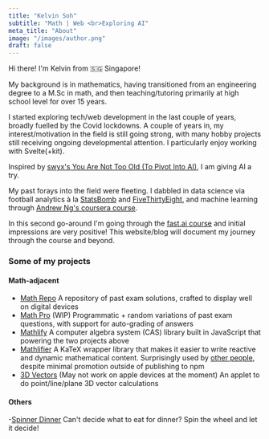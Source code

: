 ```yaml
---
title: "Kelvin Soh"
subtitle: "Math | Web <br>Exploring AI"
meta_title: "About"
image: "/images/author.png"
draft: false
---
```


Hi there! I'm Kelvin from 🇸🇬 Singapore!

My background is in mathematics, having transitioned from an engineering
degree to a M.Sc in math, and then teaching/tutoring primarily at high school level for over 15 years.

I started exploring tech/web development in the last couple of years, broadly fuelled by the Covid lockdowns.
A couple of years in, my interest/motivation in the field is still going strong, with many hobby projects
still receiving ongoing developmental attention. I particularly enjoy working with Svelte(+kit).

Inspired by [swyx's You Are Not Too Old (To Pivot Into AI)](https://www.latent.space/p/not-old), I am giving
AI a try.

My past forays into the field were fleeting. I dabbled in data science via
football analytics à la [StatsBomb](https://statsbomb.com/) and
[FiveThirtyEight](https://projects.fivethirtyeight.com/soccer-predictions/premier-league/), and machine
learning through [Andrew Ng's coursera course](https://www.coursera.org/specializations/deep-learning).

In this second go-around I'm going through the [fast.ai course](https://course.fast.ai/) and initial impressions are very positive!
This website/blog will document my journey through the course and beyond.

### Some of my projects

#### Math-adjacent

- [Math Repo](https://math-repo.vercel.app/) A repository of past exam solutions, crafted to display well on digital devices
- [Math Pro](https://math-pro.vercel.app/) (WIP) Programmatic + random variations of past exam questions, with support for auto-grading of answers
- [Mathlify](https://github.com/kelvinsjk/mathlify/tree/main/packages/mathlify) A computer algebra system (CAS) library built in JavaScript that powering the two projects above
- [Mathlifier](https://www.npmjs.com/package/mathlifier) A KaTeX wrapper library that makes it easier to write reactive and dynamic mathematical content. Surprisingly used by
  [other people](https://www.reddit.com/r/sveltejs/comments/1078jsx/using_latex_math_in_sveltekit_mdsvex/), despite minimal promotion outside of publishing to npm
- [3D Vectors](https://3d-vectors.vercel.app/) (May not work on apple devices at the moment) An applet to do point/line/plane 3D vector calculations

#### Others

-[Spinner Dinner](https://spinner-dinner.netlify.app/) Can't decide what to eat for dinner? Spin the wheel and let it decide!
